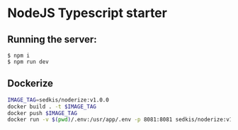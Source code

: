 # NodeJS Typescript starter

## Running the server:
```
$ npm i
$ npm run dev
```

## Dockerize

```bash
IMAGE_TAG=sedkis/noderize:v1.0.0
docker build . -t $IMAGE_TAG
docker push $IMAGE_TAG
docker run -v $(pwd)/.env:/usr/app/.env -p 8081:8081 sedkis/noderize:v1.0.0
```